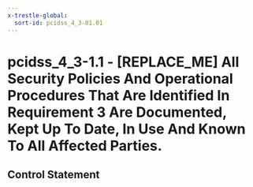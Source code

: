 ```yaml
---
x-trestle-global:
  sort-id: pcidss_4_3-01.01
---
```


# pcidss_4_3-1.1 - \[REPLACE_ME\] All Security Policies And Operational Procedures That Are Identified In Requirement 3 Are Documented, Kept Up To Date, In Use And Known To All Affected Parties.

## Control Statement

